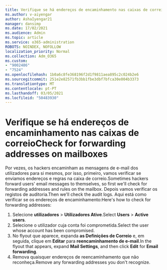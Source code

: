 ```yaml
---
title: Verifique se há endereços de encaminhamento nas caixas de correio
ms.author: v-aiyengar
author: AshaIyengar21
manager: dansimp
ms.date: 17/02/2021
ms.audience: Admin
ms.topic: article
ms.service: o365-administration
ROBOTS: NOINDEX, NOFOLLOW
localization_priority: Normal
ms.collection: Adm_O365
ms.custom:
- "9002486"
- "7524"
ms.openlocfilehash: 1b0a6c8fe368196f2d1f9811aea895c2c024b2e6
ms.sourcegitcommit: 251e2e82571fb3bb1fbe3dbf7bfca30e004b3373
ms.translationtype: MT
ms.contentlocale: pt-PT
ms.lasthandoff: 03/05/2021
ms.locfileid: "50483930"
---
```

# <a name="check-for-forwarding-addresses-on-mailboxes"></a><span data-ttu-id="48ac5-102">Verifique se há endereços de encaminhamento nas caixas de correio</span><span class="sxs-lookup"><span data-stu-id="48ac5-102">Check for forwarding addresses on mailboxes</span></span>

<span data-ttu-id="48ac5-103">Por vezes, os hackers encaminham as mensagens de e-mail dos utilizadores para si mesmos, por isso, primeiro, vamos verificar se enviamos endereços e regras na caixa de correio.</span><span class="sxs-lookup"><span data-stu-id="48ac5-103">Sometimes hackers forward users' email messages to themselves, so first we'll check for forwarding addresses and rules on the mailbox.</span></span> <span data-ttu-id="48ac5-104">Depois vamos verificar os registos de auditoria.</span><span class="sxs-lookup"><span data-stu-id="48ac5-104">Then we'll check the audit logs.</span></span> <span data-ttu-id="48ac5-105">Aqui está como verificar se os endereços de encaminhamento:</span><span class="sxs-lookup"><span data-stu-id="48ac5-105">Here's how to check for forwarding addresses:</span></span>

1. <span data-ttu-id="48ac5-106">Selecione **utilizadores**  >  **Utilizadores Ative**.</span><span class="sxs-lookup"><span data-stu-id="48ac5-106">Select **Users** > **Active users**.</span></span>
1. <span data-ttu-id="48ac5-107">Selecione o utilizador cuja conta foi comprometida.</span><span class="sxs-lookup"><span data-stu-id="48ac5-107">Select the user whose account has been compromised.</span></span>
1. <span data-ttu-id="48ac5-108">No flyout que aparece, expanda **as Definições de Correio** e, em seguida, clique em **Editar** para **reencaminhamento de e-mail**.</span><span class="sxs-lookup"><span data-stu-id="48ac5-108">In the flyout that appears, expand **Mail Settings**, and then click **Edit** for **Email forwarding**.</span></span>
1. <span data-ttu-id="48ac5-109">Remova quaisquer endereços de reencaminhamento que não reconheça.</span><span class="sxs-lookup"><span data-stu-id="48ac5-109">Remove any forwarding addresses you don't recognize.</span></span>